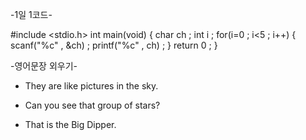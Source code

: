   -1일 1코드-

#include <stdio.h>
int main(void)
{
    char ch ;
    int i ;
  for(i=0 ; i<5 ; i++)
   {
      scanf("%c" , &ch) ;
      printf("%c" , ch) ;
     }
    return 0 ;
 }



   -영어문장 외우기- <The Stars>

* They are like pictures in the sky. 

* Can you see that group of stars?

* That is the Big Dipper.